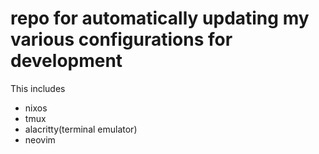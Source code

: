 # repo for automatically updating my various configurations for development

This includes
- nixos
- tmux
- alacritty(terminal emulator)
- neovim
